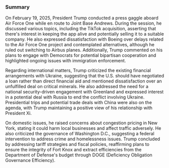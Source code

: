 ### Summary

On February 19, 2025, President Trump conducted a press gaggle aboard Air Force One while en route to Joint Base Andrews. During the session, he discussed various topics, including the TikTok acquisition, asserting that there's interest in keeping the app alive and potentially selling it to a suitable company. He also expressed dissatisfaction with Boeing over delays related to the Air Force One project and contemplated alternatives, although he ruled out switching to Airbus planes. Additionally, Trump commented on his plans to engage with Democrats for potential bipartisan cooperation and highlighted ongoing issues with immigration enforcement.

Regarding international matters, Trump criticized the existing financial arrangements with Ukraine, suggesting that the U.S. should have negotiated a loan rather than direct financial aid and mentioned dissatisfaction over an unfulfilled deal on critical minerals. He also addressed the need for a national security-driven engagement with Greenland and expressed interest in a potential deal with Russia to end the conflict involving Ukraine. Presidential trips and potential trade deals with China were also on the agenda, with Trump maintaining a positive view of his relationship with President Xi.

On domestic issues, he raised concerns about congestion pricing in New York, stating it could harm local businesses and affect traffic adversely. He also criticized the governance of Washington D.C., suggesting a federal intervention to address crime and homelessness issues. Trump concluded by addressing tariff strategies and fiscal policies, reaffirming plans to ensure the integrity of Fort Knox and extract efficiencies from the Department of Defense's budget through DOGE (Deficiency Obligation Governance Efficiency).